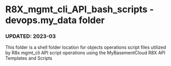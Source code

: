 # R8X_mgmt_cli_API_bash_scripts - devops.my_data folder

### UPDATED:  2023-03

This folder is a shell folder location for objects operations script files utilized by R8x mgmt_cli API script operations using the MyBasementCloud R8X API Templates and Scripts

